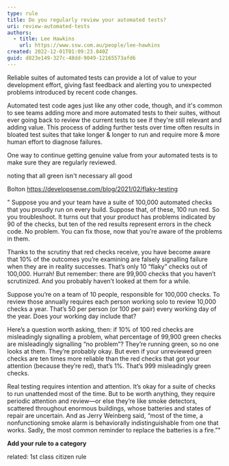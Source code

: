 ```yaml
---
type: rule
title: Do you regularly review your automated tests?
uri: review-automated-tests
authors:
  - title: Lee Hawkins
    url: https://www.ssw.com.au/people/lee-hawkins
created: 2022-12-01T01:09:23.840Z
guid: d823e149-327c-48dd-9049-12165573afd6
---
```

Reliable suites of automated tests can provide a lot of value to your development effort, giving fast feedback and alerting you to unexpected problems introduced by recent code changes.

Automated test code ages just like any other code, though, and it's common to see teams adding more and more automated tests to their suites, without ever going back to review the current tests to see if they're still relevant and adding value. This process of adding further tests over time often results in bloated test suites that take longer & longer to run and require more & more human effort to diagnose failures.

One way to continue getting genuine value from your automated tests is to make sure they are regularly reviewed.

<!--endintro-->

noting that all green isn't necessary all good

Bolton https://developsense.com/blog/2021/02/flaky-testing

" Suppose you and your team have a suite of 100,000 automated checks that you proudly run on every build. Suppose that, of these, 100 run red. So you troubleshoot. It turns out that your product has problems indicated by 90 of the checks, but ten of the red results represent errors in the check code. No problem. You can fix those, now that you’re aware of the problems in them.

Thanks to the scrutiny that red checks receive, you have become aware that 10% of the outcomes you’re examining are falsely signalling failure when they are in reality successes. That’s only 10 “flaky” checks out of 100,000. Hurrah! But remember: there are 99,900 checks that you haven’t scrutinized. And you probably haven’t looked at them for a while.

Suppose you’re on a team of 10 people, responsible for 100,000 checks. To review those annually requires each person working solo to review 10,000 checks a year. That’s 50 per person (or 100 per pair) every working day of the year. Does your working day include that?

Here’s a question worth asking, then: if 10% of 100 red checks are misleadingly signalling a problem, what percentage of 99,900 green checks are misleadingly signalling “no problem”? They’re running green, so no one looks at them. They’re probably okay. But even if your unreviewed green checks are ten times more reliable than the red checks that got your attention (because they’re red), that’s 1%. That’s 999 misleadingly green checks.

Real testing requires intention and attention. It’s okay for a suite of checks to run unattended most of the time. But to be worth anything, they require periodic attention and review—or else they’re like smoke detectors, scattered throughout enormous buildings, whose batteries and states of repair are uncertain. And as Jerry Weinberg said, “most of the time, a nonfunctioning smoke alarm is behaviorally indistinguishable from one that works. Sadly, the most common reminder to replace the batteries is a fire.”"

**Add your rule to a category**

related: 1st class citizen rule